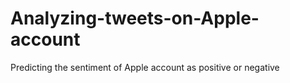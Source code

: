 # Analyzing-tweets-on-Apple-account
Predicting the sentiment of Apple account as positive or negative
